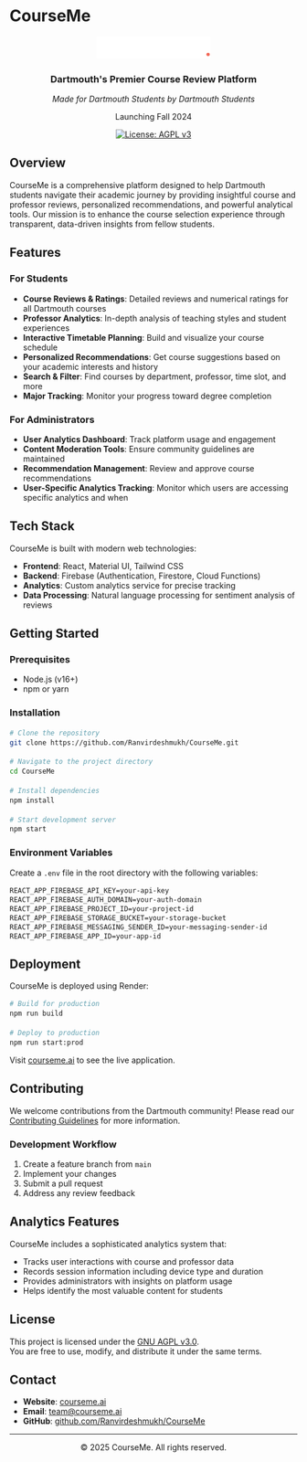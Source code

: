 
# CourseMe

<div align="center">
  <img src="public/2.png" alt="CourseMe Logo" width="200"/>
  <h3>Dartmouth's Premier Course Review Platform</h3>
  <p><em>Made for Dartmouth Students by Dartmouth Students</em></p>
  <p>Launching Fall 2024</p>
  
  [![License: AGPL v3](https://img.shields.io/badge/License-AGPL%20v3-blue.svg)](https://www.gnu.org/licenses/agpl-3.0)
</div>

## Overview

CourseMe is a comprehensive platform designed to help Dartmouth students navigate their academic journey by providing insightful course and professor reviews, personalized recommendations, and powerful analytical tools. Our mission is to enhance the course selection experience through transparent, data-driven insights from fellow students.

## Features

### For Students

- **Course Reviews & Ratings**: Detailed reviews and numerical ratings for all Dartmouth courses
- **Professor Analytics**: In-depth analysis of teaching styles and student experiences
- **Interactive Timetable Planning**: Build and visualize your course schedule
- **Personalized Recommendations**: Get course suggestions based on your academic interests and history
- **Search & Filter**: Find courses by department, professor, time slot, and more
- **Major Tracking**: Monitor your progress toward degree completion

### For Administrators

- **User Analytics Dashboard**: Track platform usage and engagement
- **Content Moderation Tools**: Ensure community guidelines are maintained
- **Recommendation Management**: Review and approve course recommendations
- **User-Specific Analytics Tracking**: Monitor which users are accessing specific analytics and when

## Tech Stack

CourseMe is built with modern web technologies:

- **Frontend**: React, Material UI, Tailwind CSS
- **Backend**: Firebase (Authentication, Firestore, Cloud Functions)
- **Analytics**: Custom analytics service for precise tracking
- **Data Processing**: Natural language processing for sentiment analysis of reviews

## Getting Started

### Prerequisites

- Node.js (v16+)
- npm or yarn

### Installation

```bash
# Clone the repository
git clone https://github.com/Ranvirdeshmukh/CourseMe.git

# Navigate to the project directory
cd CourseMe

# Install dependencies
npm install

# Start development server
npm start
```

### Environment Variables

Create a `.env` file in the root directory with the following variables:

```
REACT_APP_FIREBASE_API_KEY=your-api-key
REACT_APP_FIREBASE_AUTH_DOMAIN=your-auth-domain
REACT_APP_FIREBASE_PROJECT_ID=your-project-id
REACT_APP_FIREBASE_STORAGE_BUCKET=your-storage-bucket
REACT_APP_FIREBASE_MESSAGING_SENDER_ID=your-messaging-sender-id
REACT_APP_FIREBASE_APP_ID=your-app-id
```

## Deployment

CourseMe is deployed using Render:

```bash
# Build for production
npm run build

# Deploy to production
npm run start:prod
```

Visit [courseme.ai](https://courseme.ai) to see the live application.

## Contributing

We welcome contributions from the Dartmouth community! Please read our [Contributing Guidelines](./CONTRIBUTING.md) for more information.

### Development Workflow

1. Create a feature branch from `main`
2. Implement your changes
3. Submit a pull request
4. Address any review feedback

## Analytics Features

CourseMe includes a sophisticated analytics system that:

- Tracks user interactions with course and professor data
- Records session information including device type and duration
- Provides administrators with insights on platform usage
- Helps identify the most valuable content for students

## License

This project is licensed under the [GNU AGPL v3.0](./LICENSE).  
You are free to use, modify, and distribute it under the same terms.

## Contact

- **Website**: [courseme.ai](https://courseme.ai)
- **Email**: team@courseme.ai
- **GitHub**: [github.com/Ranvirdeshmukh/CourseMe](https://github.com/Ranvirdeshmukh/CourseMe)

---

<p align="center">© 2025 CourseMe. All rights reserved.</p>
